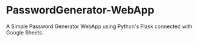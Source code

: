 # PasswordGenerator-WebApp
A Simple Password Generator WebApp using Python's Flask connected with Google Sheets.
